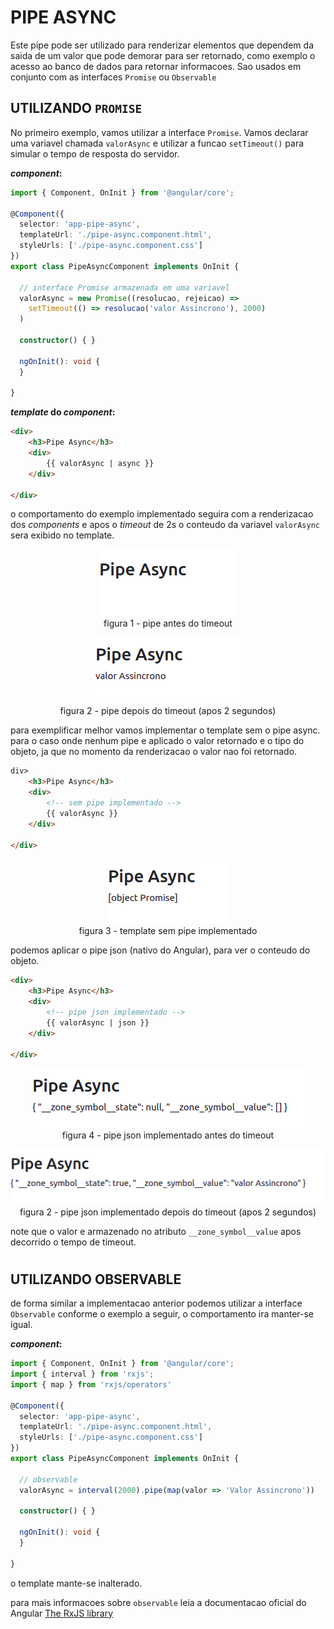 # __PIPE ASYNC__

Este pipe pode ser utilizado para renderizar elementos que dependem da saida de um valor que pode demorar para ser retornado, como exemplo o acesso ao banco de dados para retornar informacoes. Sao usados em conjunto com as interfaces `Promise` ou `Observable`

## __UTILIZANDO `PROMISE`__
No primeiro exemplo, vamos utilizar a interface `Promise`. Vamos declarar uma variavel chamada `valorAsync` e utilizar a funcao `setTimeout()` para simular o tempo de resposta do servidor.

___component_:__
```typescript
import { Component, OnInit } from '@angular/core';

@Component({
  selector: 'app-pipe-async',
  templateUrl: './pipe-async.component.html',
  styleUrls: ['./pipe-async.component.css']
})
export class PipeAsyncComponent implements OnInit {

  // interface Promise armazenada em uma variavel
  valorAsync = new Promise((resolucao, rejeicao) => 
    setTimeout(() => resolucao('valor Assincrono'), 2000)
  )

  constructor() { }

  ngOnInit(): void {
  }

}
```
___template_ do _component_:__
```HTML
<div>
    <h3>Pipe Async</h3>
    <div>
        {{ valorAsync | async }}
    </div>

</div>
```
o comportamento do exemplo implementado seguira com a renderizacao dos _components_ e apos o _timeout_ de 2s o conteudo da variavel `valorAsync` sera exibido no template.

<p align="center">
    <img src="img/pipe-async-antes-timeout.png"><br>
    figura 1 - pipe antes do timeout
</p>

<p align="center">
    <img src="img/pipe-async-depois-timeout.png"><br>
    figura 2 - pipe depois do timeout (apos 2 segundos)
</p>

para exemplificar melhor vamos implementar o template sem o pipe async. para o caso onde nenhum pipe e aplicado o valor retornado e o tipo do objeto, ja que no momento da renderizacao o valor nao foi retornado.

```HTML
div>
    <h3>Pipe Async</h3>
    <div>
        <!-- sem pipe implementado -->
        {{ valorAsync }}
    </div>

</div>
```

<p align="center">
    <img src="img/pipe-async-template-sem-pipe.png"><br>
    figura 3 - template sem pipe implementado
</p>

podemos aplicar o pipe json (nativo do Angular), para ver o conteudo do objeto.

```HTML
<div>
    <h3>Pipe Async</h3>
    <div>
        <!-- pipe json implementado -->
        {{ valorAsync | json }}
    </div>

</div>
```
<p align="center">
    <img src="img/pipe-async-exemplo-com-pipe-json-antes-timeout.png"><br>
    figura 4 - pipe json implementado antes do timeout
</p>

<p align="center">
    <img src="img/pipe-async-exemplo-com-pipe-json-depois-timeout.png"><br>
    figura 2 - pipe json implementado depois do timeout (apos 2 segundos)
</p>

note que o valor e armazenado no atributo `__zone_symbol__value` apos decorrido o tempo de timeout.

#
## __UTILIZANDO OBSERVABLE__

de forma similar a implementacao anterior podemos utilizar a interface `Observable` conforme o exemplo a seguir, o comportamento ira manter-se igual.

___component_:__
```typescript
import { Component, OnInit } from '@angular/core';
import { interval } from 'rxjs';
import { map } from 'rxjs/operators'

@Component({
  selector: 'app-pipe-async',
  templateUrl: './pipe-async.component.html',
  styleUrls: ['./pipe-async.component.css']
})
export class PipeAsyncComponent implements OnInit {

  // observable
  valorAsync = interval(2000).pipe(map(valor => 'Valor Assincrono'))

  constructor() { }

  ngOnInit(): void {
  }

}
```

o template mante-se inalterado.

para mais informacoes sobre `observable` leia a documentacao oficial do Angular [The RxJS library](https://angular.io/guide/rx-library)